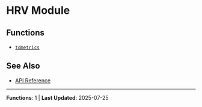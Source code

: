# HRV Module

## Functions

- [`tdmetrics`](tdmetrics.md)

## See Also

- [API Reference](../README.md)

---

**Functions**: 1 | **Last Updated**: 2025-07-25
